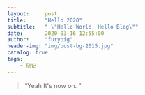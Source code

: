 ```yaml
---
layout:     post
title:      "Hello 2020"
subtitle:   " \"Hello World, Hello Blog\""
date:       2020-03-16 12:55:00
author:     "furypig"
header-img: "img/post-bg-2015.jpg"
catalog: true
tags:
    - 随记
---
```


> “Yeah It's now on. ”


